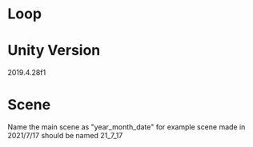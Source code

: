 # Loop

# Unity Version 
2019.4.28f1

# Scene
Name the main scene as "year_month_date"
for example scene made in  2021/7/17 should be named 21_7_17
